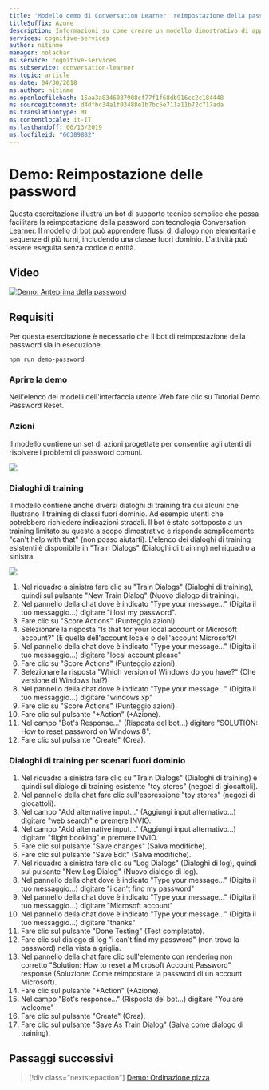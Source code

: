```yaml
---
title: 'Modello demo di Conversation Learner: reimpostazione della password - Servizi cognitivi Microsoft| Microsoft Docs'
titleSuffix: Azure
description: Informazioni su come creare un modello dimostrativo di apprendimento della conversazione.
services: cognitive-services
author: nitinme
manager: nolachar
ms.service: cognitive-services
ms.subservice: conversation-learner
ms.topic: article
ms.date: 04/30/2018
ms.author: nitinme
ms.openlocfilehash: 15aa3a8346087908cf77f1f68db916cc2c184448
ms.sourcegitcommit: d4dfbc34a1f03488e1b7bc5e711a11b72c717ada
ms.translationtype: MT
ms.contentlocale: it-IT
ms.lasthandoff: 06/13/2019
ms.locfileid: "66389882"
---
```

# <a name="demo-password-reset"></a>Demo: Reimpostazione delle password
Questa esercitazione illustra un bot di supporto tecnico semplice che possa facilitare la reimpostazione della password con tecnologia Conversation Learner. Il modello di bot può apprendere flussi di dialogo non elementari e sequenze di più turni, includendo una classe fuori dominio. L'attività può essere eseguita senza codice o entità.

## <a name="video"></a>Video

[![Demo: Anteprima della password](https://aka.ms/cl_Tutorial_v3_DemoPassword_Preview)](https://aka.ms/cl_Tutorial_v3_DemoPassword)

## <a name="requirements"></a>Requisiti
Per questa esercitazione è necessario che il bot di reimpostazione della password sia in esecuzione.

    npm run demo-password

### <a name="open-the-demo"></a>Aprire la demo

Nell'elenco dei modelli dell'interfaccia utente Web fare clic su Tutorial Demo Password Reset. 

### <a name="actions"></a>Azioni

Il modello contiene un set di azioni progettate per consentire agli utenti di risolvere i problemi di password comuni.

![](../media/tutorial_pw_reset_actions.PNG)

### <a name="training-dialogs"></a>Dialoghi di training

Il modello contiene anche diversi dialoghi di training fra cui alcuni che illustrano il training di classi fuori dominio. Ad esempio utenti che potrebbero richiedere indicazioni stradali. Il bot è stato sottoposto a un training limitato su questo a scopo dimostrativo e risponde semplicemente "can't help with that" (non posso aiutarti). L'elenco dei dialoghi di training esistenti è disponibile in "Train Dialogs" (Dialoghi di training) nel riquadro a sinistra.

![](../media/tutorial_pw_reset_entities.PNG)

1. Nel riquadro a sinistra fare clic su "Train Dialogs" (Dialoghi di training), quindi sul pulsante "New Train Dialog" (Nuovo dialogo di training).
2. Nel pannello della chat dove è indicato "Type your message..." (Digita il tuo messaggio...) digitare "i lost my password".
3. Fare clic su "Score Actions" (Punteggio azioni).
4. Selezionare la risposta "Is that for your local account or Microsoft account?" (È quella dell'account locale o dell'account Microsoft?)
5. Nel pannello della chat dove è indicato "Type your message..." (Digita il tuo messaggio...) digitare "local account please"
6. Fare clic su "Score Actions" (Punteggio azioni).
7. Selezionare la risposta "Which version of Windows do you have?" (Che versione di Windows hai?)
8. Nel pannello della chat dove è indicato "Type your message..." (Digita il tuo messaggio...) digitare "windows xp"
9. Fare clic su "Score Actions" (Punteggio azioni).
10. Fare clic sul pulsante "+Action" (+Azione).
11. Nel campo "Bot's Response..." (Risposta del bot...) digitare "SOLUTION: How to reset password on Windows 8".
12. Fare clic sul pulsante "Create" (Crea).

### <a name="training-dialogs-for-out-of-domain-scenarios"></a>Dialoghi di training per scenari fuori dominio

1. Nel riquadro a sinistra fare clic su "Train Dialogs" (Dialoghi di training) e quindi sul dialogo di training esistente "toy stores" (negozi di giocattoli).
2. Nel pannello della chat fare clic sull'espressione "toy stores" (negozi di giocattoli).
3. Nel campo "Add alternative input..." (Aggiungi input alternativo...) digitare "web search" e premere INVIO.
4. Nel campo "Add alternative input..." (Aggiungi input alternativo...) digitare "flight booking" e premere INVIO.
5. Fare clic sul pulsante "Save changes" (Salva modifiche).
6. Fare clic sul pulsante "Save Edit" (Salva modifiche).
7. Nel riquadro a sinistra fare clic su "Log Dialogs" (Dialoghi di log), quindi sul pulsante "New Log Dialog" (Nuovo dialogo di log).
8. Nel pannello della chat dove è indicato "Type your message..." (Digita il tuo messaggio...) digitare "i can't find my password"
9. Nel pannello della chat dove è indicato "Type your message..." (Digita il tuo messaggio...) digitare "Microsoft account"
10. Nel pannello della chat dove è indicato "Type your message..." (Digita il tuo messaggio...) digitare "thanks"
11. Fare clic sul pulsante "Done Testing" (Test completato).
12. Fare clic sul dialogo di log "i can't find my password" (non trovo la password) nella vista a griglia.
13. Nel pannello della chat fare clic sull'elemento con rendering non corretto "Solution: How to reset a Microsoft Account Password" response (Soluzione: Come reimpostare la password di un account Microsoft).
14. Fare clic sul pulsante "+Action" (+Azione).
15. Nel campo "Bot's response..." (Risposta del bot...) digitare "You are welcome"
16. Fare clic sul pulsante "Create" (Crea).
17. Fare clic sul pulsante "Save As Train Dialog" (Salva come dialogo di training).

## <a name="next-steps"></a>Passaggi successivi

> [!div class="nextstepaction"]
> [Demo: Ordinazione pizza](./demo-pizza-order.md)
